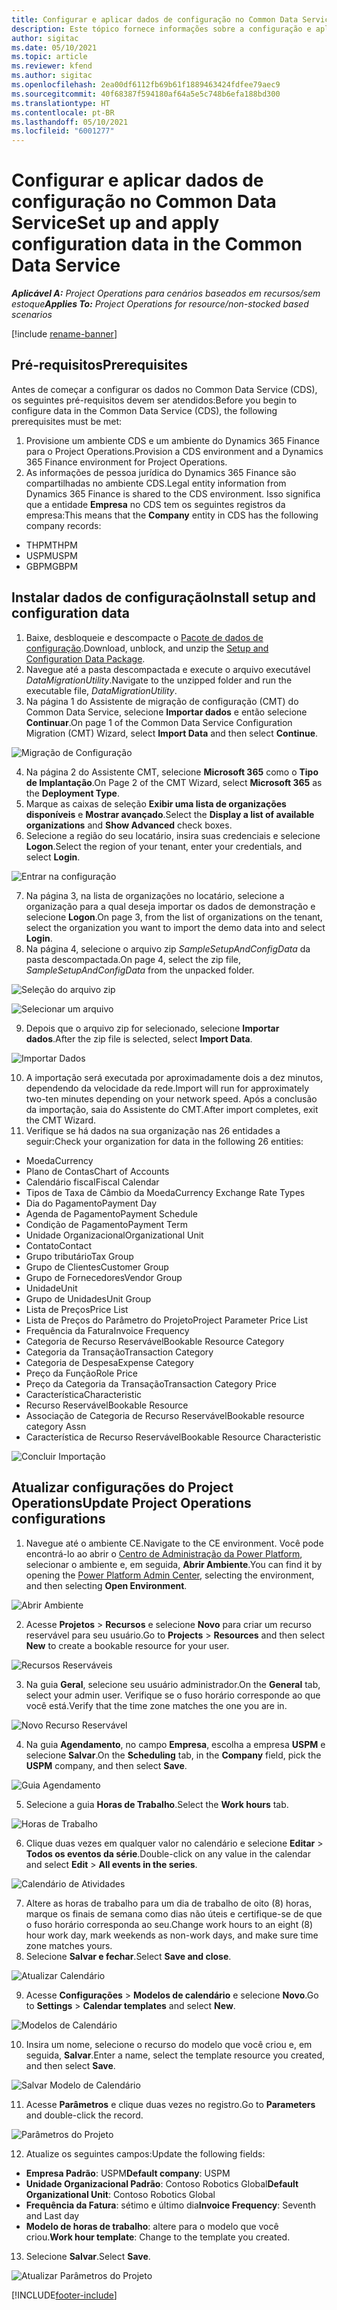 ```yaml
---
title: Configurar e aplicar dados de configuração no Common Data Service
description: Este tópico fornece informações sobre a configuração e aplicação de dados de configuração no Project Operations.
author: sigitac
ms.date: 05/10/2021
ms.topic: article
ms.reviewer: kfend
ms.author: sigitac
ms.openlocfilehash: 2ea00df6112fb69b61f1889463424fdfee79aec9
ms.sourcegitcommit: 40f68387f594180af64a5e5c748b6efa188bd300
ms.translationtype: HT
ms.contentlocale: pt-BR
ms.lasthandoff: 05/10/2021
ms.locfileid: "6001277"
---
```

# <a name="set-up-and-apply-configuration-data-in-the-common-data-service"></a><span data-ttu-id="7d6f1-103">Configurar e aplicar dados de configuração no Common Data Service</span><span class="sxs-lookup"><span data-stu-id="7d6f1-103">Set up and apply configuration data in the Common Data Service</span></span> 

<span data-ttu-id="7d6f1-104">_**Aplicável A:** Project Operations para cenários baseados em recursos/sem estoque_</span><span class="sxs-lookup"><span data-stu-id="7d6f1-104">_**Applies To:** Project Operations for resource/non-stocked based scenarios_</span></span>

[!include [rename-banner](~/includes/cc-data-platform-banner.md)]

## <a name="prerequisites"></a><span data-ttu-id="7d6f1-105">Pré-requisitos</span><span class="sxs-lookup"><span data-stu-id="7d6f1-105">Prerequisites</span></span>

<span data-ttu-id="7d6f1-106">Antes de começar a configurar os dados no Common Data Service (CDS), os seguintes pré-requisitos devem ser atendidos:</span><span class="sxs-lookup"><span data-stu-id="7d6f1-106">Before you begin to configure data in the Common Data Service (CDS), the following prerequisites must be met:</span></span>

1.  <span data-ttu-id="7d6f1-107">Provisione um ambiente CDS e um ambiente do Dynamics 365 Finance para o Project Operations.</span><span class="sxs-lookup"><span data-stu-id="7d6f1-107">Provision a CDS environment and a Dynamics 365 Finance environment for Project Operations.</span></span>
2.  <span data-ttu-id="7d6f1-108">As informações de pessoa jurídica do Dynamics 365 Finance são compartilhadas no ambiente CDS.</span><span class="sxs-lookup"><span data-stu-id="7d6f1-108">Legal entity information from Dynamics 365 Finance is shared to the CDS environment.</span></span> <span data-ttu-id="7d6f1-109">Isso significa que a entidade **Empresa** no CDS tem os seguintes registros da empresa:</span><span class="sxs-lookup"><span data-stu-id="7d6f1-109">This means that the **Company** entity in CDS has the following company records:</span></span>
  - <span data-ttu-id="7d6f1-110">THPM</span><span class="sxs-lookup"><span data-stu-id="7d6f1-110">THPM</span></span>
  - <span data-ttu-id="7d6f1-111">USPM</span><span class="sxs-lookup"><span data-stu-id="7d6f1-111">USPM</span></span>
  - <span data-ttu-id="7d6f1-112">GBPM</span><span class="sxs-lookup"><span data-stu-id="7d6f1-112">GBPM</span></span>

## <a name="install-setup-and-configuration-data"></a><span data-ttu-id="7d6f1-113">Instalar dados de configuração</span><span class="sxs-lookup"><span data-stu-id="7d6f1-113">Install setup and configuration data</span></span>

1. <span data-ttu-id="7d6f1-114">Baixe, desbloqueie e descompacte o [Pacote de dados de configuração](https://download.microsoft.com/download/e/2/d/e2da6c98-d5dd-450c-aabe-fd6bf2ba374b/ProjOpsSampleSetupData-%20Integrated%20Latest.zip).</span><span class="sxs-lookup"><span data-stu-id="7d6f1-114">Download, unblock, and unzip the [Setup and Configuration Data Package](https://download.microsoft.com/download/e/2/d/e2da6c98-d5dd-450c-aabe-fd6bf2ba374b/ProjOpsSampleSetupData-%20Integrated%20Latest.zip).</span></span>
2. <span data-ttu-id="7d6f1-115">Navegue até a pasta descompactada e execute o arquivo executável *DataMigrationUtility*.</span><span class="sxs-lookup"><span data-stu-id="7d6f1-115">Navigate to the unzipped folder and run the executable file, *DataMigrationUtility*.</span></span>
3. <span data-ttu-id="7d6f1-116">Na página 1 do Assistente de migração de configuração (CMT) do Common Data Service, selecione **Importar dados** e então selecione **Continuar**.</span><span class="sxs-lookup"><span data-stu-id="7d6f1-116">On page 1 of the Common Data Service Configuration Migration (CMT) Wizard, select **Import Data** and then select **Continue**.</span></span>

![Migração de Configuração](./media/1ConfigurationMigration.png)

4. <span data-ttu-id="7d6f1-118">Na página 2 do Assistente CMT, selecione **Microsoft 365** como o **Tipo de Implantação**.</span><span class="sxs-lookup"><span data-stu-id="7d6f1-118">On Page 2 of the CMT Wizard, select **Microsoft 365** as the **Deployment Type**.</span></span>
5. <span data-ttu-id="7d6f1-119">Marque as caixas de seleção **Exibir uma lista de organizações disponíveis** e **Mostrar avançado**.</span><span class="sxs-lookup"><span data-stu-id="7d6f1-119">Select the **Display a list of available organizations** and **Show Advanced** check boxes.</span></span>
6. <span data-ttu-id="7d6f1-120">Selecione a região do seu locatário, insira suas credenciais e selecione **Logon**.</span><span class="sxs-lookup"><span data-stu-id="7d6f1-120">Select the region of your tenant, enter your credentials, and select **Login**.</span></span>

![Entrar na configuração](./media/2ConfigurationSignin.png)

7. <span data-ttu-id="7d6f1-122">Na página 3, na lista de organizações no locatário, selecione a organização para a qual deseja importar os dados de demonstração e selecione **Logon**.</span><span class="sxs-lookup"><span data-stu-id="7d6f1-122">On page 3, from the list of organizations on the tenant, select the organization you want to import the demo data into and select **Login**.</span></span>
8. <span data-ttu-id="7d6f1-123">Na página 4, selecione o arquivo zip *SampleSetupAndConfigData* da pasta descompactada.</span><span class="sxs-lookup"><span data-stu-id="7d6f1-123">On page 4, select the zip file, *SampleSetupAndConfigData* from the unpacked folder.</span></span>

![Seleção do arquivo zip](./media/3ZipFile.png)

![Selecionar um arquivo](./media/4SelectAFile.png)

9. <span data-ttu-id="7d6f1-126">Depois que o arquivo zip for selecionado, selecione **Importar dados**.</span><span class="sxs-lookup"><span data-stu-id="7d6f1-126">After the zip file is selected, select **Import Data**.</span></span>

![Importar Dados](./media/5ImportData.png)

10. <span data-ttu-id="7d6f1-128">A importação será executada por aproximadamente dois a dez minutos, dependendo da velocidade da rede.</span><span class="sxs-lookup"><span data-stu-id="7d6f1-128">Import will run for approximately two-ten minutes depending on your network speed.</span></span> <span data-ttu-id="7d6f1-129">Após a conclusão da importação, saia do Assistente do CMT.</span><span class="sxs-lookup"><span data-stu-id="7d6f1-129">After import completes, exit the CMT Wizard.</span></span> 
11. <span data-ttu-id="7d6f1-130">Verifique se há dados na sua organização nas 26 entidades a seguir:</span><span class="sxs-lookup"><span data-stu-id="7d6f1-130">Check your organization for data in the following 26 entities:</span></span>

  - <span data-ttu-id="7d6f1-131">Moeda</span><span class="sxs-lookup"><span data-stu-id="7d6f1-131">Currency</span></span>
  - <span data-ttu-id="7d6f1-132">Plano de Contas</span><span class="sxs-lookup"><span data-stu-id="7d6f1-132">Chart of Accounts</span></span>
  - <span data-ttu-id="7d6f1-133">Calendário fiscal</span><span class="sxs-lookup"><span data-stu-id="7d6f1-133">Fiscal Calendar</span></span>
  - <span data-ttu-id="7d6f1-134">Tipos de Taxa de Câmbio da Moeda</span><span class="sxs-lookup"><span data-stu-id="7d6f1-134">Currency Exchange Rate Types</span></span>
  - <span data-ttu-id="7d6f1-135">Dia do Pagamento</span><span class="sxs-lookup"><span data-stu-id="7d6f1-135">Payment Day</span></span>
  - <span data-ttu-id="7d6f1-136">Agenda de Pagamento</span><span class="sxs-lookup"><span data-stu-id="7d6f1-136">Payment Schedule</span></span>
  - <span data-ttu-id="7d6f1-137">Condição de Pagamento</span><span class="sxs-lookup"><span data-stu-id="7d6f1-137">Payment Term</span></span>
  - <span data-ttu-id="7d6f1-138">Unidade Organizacional</span><span class="sxs-lookup"><span data-stu-id="7d6f1-138">Organizational Unit</span></span>
  - <span data-ttu-id="7d6f1-139">Contato</span><span class="sxs-lookup"><span data-stu-id="7d6f1-139">Contact</span></span>
  - <span data-ttu-id="7d6f1-140">Grupo tributário</span><span class="sxs-lookup"><span data-stu-id="7d6f1-140">Tax Group</span></span>
  - <span data-ttu-id="7d6f1-141">Grupo de Clientes</span><span class="sxs-lookup"><span data-stu-id="7d6f1-141">Customer Group</span></span>
  - <span data-ttu-id="7d6f1-142">Grupo de Fornecedores</span><span class="sxs-lookup"><span data-stu-id="7d6f1-142">Vendor Group</span></span>
  - <span data-ttu-id="7d6f1-143">Unidade</span><span class="sxs-lookup"><span data-stu-id="7d6f1-143">Unit</span></span>
  - <span data-ttu-id="7d6f1-144">Grupo de Unidades</span><span class="sxs-lookup"><span data-stu-id="7d6f1-144">Unit Group</span></span>
  - <span data-ttu-id="7d6f1-145">Lista de Preços</span><span class="sxs-lookup"><span data-stu-id="7d6f1-145">Price List</span></span>
  - <span data-ttu-id="7d6f1-146">Lista de Preços do Parâmetro do Projeto</span><span class="sxs-lookup"><span data-stu-id="7d6f1-146">Project Parameter Price List</span></span>
  - <span data-ttu-id="7d6f1-147">Frequência da Fatura</span><span class="sxs-lookup"><span data-stu-id="7d6f1-147">Invoice Frequency</span></span>
  - <span data-ttu-id="7d6f1-148">Categoria de Recurso Reservável</span><span class="sxs-lookup"><span data-stu-id="7d6f1-148">Bookable Resource Category</span></span>
  - <span data-ttu-id="7d6f1-149">Categoria da Transação</span><span class="sxs-lookup"><span data-stu-id="7d6f1-149">Transaction Category</span></span>
  - <span data-ttu-id="7d6f1-150">Categoria de Despesa</span><span class="sxs-lookup"><span data-stu-id="7d6f1-150">Expense Category</span></span>
  - <span data-ttu-id="7d6f1-151">Preço da Função</span><span class="sxs-lookup"><span data-stu-id="7d6f1-151">Role Price</span></span>
  - <span data-ttu-id="7d6f1-152">Preço da Categoria da Transação</span><span class="sxs-lookup"><span data-stu-id="7d6f1-152">Transaction Category Price</span></span>
  - <span data-ttu-id="7d6f1-153">Característica</span><span class="sxs-lookup"><span data-stu-id="7d6f1-153">Characteristic</span></span>
  - <span data-ttu-id="7d6f1-154">Recurso Reservável</span><span class="sxs-lookup"><span data-stu-id="7d6f1-154">Bookable Resource</span></span>
  - <span data-ttu-id="7d6f1-155">Associação de Categoria de Recurso Reservável</span><span class="sxs-lookup"><span data-stu-id="7d6f1-155">Bookable resource category Assn</span></span>
  - <span data-ttu-id="7d6f1-156">Característica de Recurso Reservável</span><span class="sxs-lookup"><span data-stu-id="7d6f1-156">Bookable Resource Characteristic</span></span>

![Concluir Importação](./media/6CompleteImport.png)

## <a name="update-project-operations-configurations"></a><span data-ttu-id="7d6f1-158">Atualizar configurações do Project Operations</span><span class="sxs-lookup"><span data-stu-id="7d6f1-158">Update Project Operations configurations</span></span>

1. <span data-ttu-id="7d6f1-159">Navegue até o ambiente CE.</span><span class="sxs-lookup"><span data-stu-id="7d6f1-159">Navigate to the CE environment.</span></span> <span data-ttu-id="7d6f1-160">Você pode encontrá-lo ao abrir o [Centro de Administração da Power Platform](https://admin.powerplatform.microsoft.com/environments), selecionar o ambiente e, em seguida, **Abrir Ambiente**.</span><span class="sxs-lookup"><span data-stu-id="7d6f1-160">You can find it by opening the [Power Platform Admin Center](https://admin.powerplatform.microsoft.com/environments), selecting the environment, and then selecting **Open Environment**.</span></span> 

![Abrir Ambiente](./media/7OpenEnvironment.png)

2. <span data-ttu-id="7d6f1-162">Acesse **Projetos** > **Recursos** e selecione **Novo** para criar um recurso reservável para seu usuário.</span><span class="sxs-lookup"><span data-stu-id="7d6f1-162">Go to **Projects** > **Resources** and then select **New** to create a bookable resource for your user.</span></span>

![Recursos Reserváveis](./media/8BookableResources.png)

3. <span data-ttu-id="7d6f1-164">Na guia **Geral**, selecione seu usuário administrador.</span><span class="sxs-lookup"><span data-stu-id="7d6f1-164">On the **General** tab, select your admin user.</span></span> <span data-ttu-id="7d6f1-165">Verifique se o fuso horário corresponde ao que você está.</span><span class="sxs-lookup"><span data-stu-id="7d6f1-165">Verify that the time zone matches the one you are in.</span></span> 

![Novo Recurso Reservável](./media/9NewBookableResource.png)

4. <span data-ttu-id="7d6f1-167">Na guia **Agendamento**, no campo **Empresa**, escolha a empresa **USPM** e selecione **Salvar**.</span><span class="sxs-lookup"><span data-stu-id="7d6f1-167">On the **Scheduling** tab, in the **Company** field, pick the **USPM** company, and then select **Save**.</span></span> 

![Guia Agendamento](./media/10SchedulingTab.png)

5. <span data-ttu-id="7d6f1-169">Selecione a guia **Horas de Trabalho**.</span><span class="sxs-lookup"><span data-stu-id="7d6f1-169">Select the **Work hours** tab.</span></span>  

![Horas de Trabalho](./media/11WorkHours.png)

6. <span data-ttu-id="7d6f1-171">Clique duas vezes em qualquer valor no calendário e selecione **Editar** > **Todos os eventos da série**.</span><span class="sxs-lookup"><span data-stu-id="7d6f1-171">Double-click on any value in the calendar and select **Edit** > **All events in the series**.</span></span> 

![Calendário de Atividades](./media/12WorkCalendar.png)

7. <span data-ttu-id="7d6f1-173">Altere as horas de trabalho para um dia de trabalho de oito (8) horas, marque os finais de semana como dias não úteis e certifique-se de que o fuso horário corresponda ao seu.</span><span class="sxs-lookup"><span data-stu-id="7d6f1-173">Change work hours to an eight (8) hour work day, mark weekends as non-work days, and make sure time zone matches yours.</span></span> 
8. <span data-ttu-id="7d6f1-174">Selecione **Salvar e fechar**.</span><span class="sxs-lookup"><span data-stu-id="7d6f1-174">Select **Save and close**.</span></span>

![Atualizar Calendário](./media/13UpdateCalendar.png)

9. <span data-ttu-id="7d6f1-176">Acesse **Configurações** > **Modelos de calendário** e selecione **Novo**.</span><span class="sxs-lookup"><span data-stu-id="7d6f1-176">Go to **Settings** > **Calendar templates** and select **New**.</span></span>
 
 ![Modelos de Calendário](./media/14CalendarTemplates.png)
 
 10. <span data-ttu-id="7d6f1-178">Insira um nome, selecione o recurso do modelo que você criou e, em seguida, **Salvar**.</span><span class="sxs-lookup"><span data-stu-id="7d6f1-178">Enter a name, select the template resource you created, and then select **Save**.</span></span> 
 
 ![Salvar Modelo de Calendário](./media/15SaveCalendarTemplate.png)
 
 11. <span data-ttu-id="7d6f1-180">Acesse **Parâmetros** e clique duas vezes no registro.</span><span class="sxs-lookup"><span data-stu-id="7d6f1-180">Go to **Parameters** and double-click the record.</span></span> 
 
 ![Parâmetros do Projeto](./media/16ProjectParameters.png)
 
12. <span data-ttu-id="7d6f1-182">Atualize os seguintes campos:</span><span class="sxs-lookup"><span data-stu-id="7d6f1-182">Update the following fields:</span></span>

 - <span data-ttu-id="7d6f1-183">**Empresa Padrão**: USPM</span><span class="sxs-lookup"><span data-stu-id="7d6f1-183">**Default company**: USPM</span></span>
 - <span data-ttu-id="7d6f1-184">**Unidade Organizacional Padrão**: Contoso Robotics Global</span><span class="sxs-lookup"><span data-stu-id="7d6f1-184">**Default Organizational Unit**: Contoso Robotics Global</span></span>
 - <span data-ttu-id="7d6f1-185">**Frequência da Fatura**: sétimo e último dia</span><span class="sxs-lookup"><span data-stu-id="7d6f1-185">**Invoice Frequency**: Seventh and Last day</span></span>
 - <span data-ttu-id="7d6f1-186">**Modelo de horas de trabalho**: altere para o modelo que você criou.</span><span class="sxs-lookup"><span data-stu-id="7d6f1-186">**Work hour template**: Change to the template you created.</span></span>

13. <span data-ttu-id="7d6f1-187">Selecione **Salvar**.</span><span class="sxs-lookup"><span data-stu-id="7d6f1-187">Select **Save**.</span></span> 

![Atualizar Parâmetros do Projeto](./media/17UpdatedProjectParameters.png)


[!INCLUDE[footer-include](../includes/footer-banner.md)]
